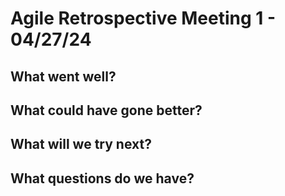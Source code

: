 # Agile Retrospective Meeting 1 - 04/27/24 
## What went well?
## What could have gone better? 
## What will we try next? 
## What questions do we have? 
